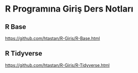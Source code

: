 # R Programına Giriş Ders Notları 


## R Base 

<https://github.com/htastan/R-Giris/R-Base.html>

## R Tidyverse 

<https://github.com/htastan/R-Giris/R-Tidyverse.html>
